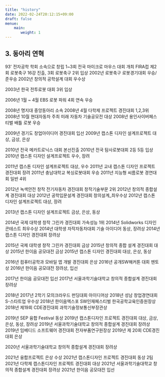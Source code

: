 ```yaml
---
title: "history"
date: 2022-02-24T20:12:15+09:00
draft: false
menue:
    main:
       weight: 1
---
```




## 3. 동아리 연혁

93' 전자공학 학회 소속으로 창립
1~3회 전국 마이크로 마우스 대회 개최
FIRA컵 제2회 로봇축구 16강 진출, 3회 로봇축구 2위 입상
2002년 로봇축구 로봇경기대회 우승/준우승
2002년 창의적 공학설계 대회 우수상

2003년 한국 전투로봇 대회 3위 입상

2006년 1월 ~ 4월 EBS 로봇 파워 4회 연속 우승

2008년 명지대 중앙동아리 소속
2008년 4월 다학제 프로젝트 경진대회 1,2,3위
2008년 10월 현대자동차 주최 미래 자동차 기술공모전 대상
2008년 용인사이버페스티벌 배틀 로봇 우승

2009년 경기도 창업아이디어 경진대회 입선
2009년 캡스톤 디자인 설계프로젝트 대상, 금상, 은상

2010년 전국 메카트로닉스 대회 본선진출
2010년 전국 탐사로봇대회 2등 5등 입상
2010년 캡스톤 디자인 설계프로젝트 우수, 장려

2011년 캡스톤 디자인 설계프로젝트 대상, 우수
2011년 교내 캡스톤 디자인 프로젝트 경진대회 장려
2011년 충남대학교 복싱로봇대회 우승
2011년 지능형 씨름로봇 경연대회 일반 4위

2012년 녹색안전 창작 전기자동차 경진대회 창작기술부문 2위
2012년 창의적 종합설계 경진대회 대상
2012년 공학입문설계 경진대회 창의설계_최우수상
2012년 캡스톤 디자인 설계프로젝트 대상, 장려

2013년 캡스톤 디자인 설계프로젝트 금상, 은상, 동상

2014년 국제 대학생 창작 그린카 경진대회 가속성능 1위
2014년 Solidworks 디자인 콘테스트 최우수상
2014년 대학생 자작자동차대회 기술 아이디어 동상, 장려상
2014년 캡스톤 디자인 경진대회 장려상

2015년 국제 대학생 창작 그린카 경진대회 금상
2015년 창의적 종합 설계 경진대회 대상
2015년 한이음 공모대전 금상
2015년 캡스톤 디자인 경진대회 대상, 은상, 동상

2016년 컴퓨터공학과 모바일 앱 개발 경진대회 은상
2016년 공개SW해커톤 대회 멘토상
2016년 한이음 공모대전 장려상, 입선

2017년 한이음 공모대전 입선
2017년 서울과학기술대학교 창의적 종합설계 경진대회 장려상

2018년 2017년 2학기 모의크라우드 펀딩대회 아이디어상
2018년 성남 창업경연대회 S-스타트업 우수상
2018년 한이음엑스포 SW인재페스티벌 한국공학교육인증원장상
2018년 제19회 CDE경진대회 과학기술정보통신부장관상

2019년 SEP 융합 Festival 동상
2019년 캡스톤디자인 프로젝트 경진대회 대상, 금상, 은상, 동상, 장려상
2019년 서울과학기술대학교 창의적 종합설계 경진대회 장려상
2019년 임베디드 소프트웨어 경진대회 전자부품연구원장상
2019년 제 20회 CDE경진대회 은상

2020년 서울과학기술대학교 창의적 종합설계 경진대회 장려상

2021년 융합프로젝트 은상 수상
2021년 캡스톤디자인 프로젝트 경진대회 동상 2팀
2021년 다학제 캡스톤디자인 프로젝트 경진대회 대상
2021년 서울과학기술대학교 창의적 종합설계 경진대회 장려상
2021년 한이음 공모대전 입선

